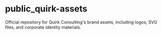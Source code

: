 # public_quirk-assets
Official repository for Quirk Consulting's brand assets, including logos, SVG files, and corporate identity materials.
